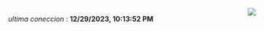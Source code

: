 

<div style="display: flex; justify-content: space-between;">
 <p align="right"><i>ultima coneccion</i> : <b>12/29/2023, 10:13:52 PM</b></p> 
 <img src="https://img.shields.io/badge/GitHub%20Action%20Status-Online-brightgreen?style=flat&logo=githubactions&logoColor=%23ffffff&labelColor=%23181717&color=%232088FF" />
</div>



